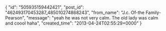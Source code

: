  {
   "id": "505935159442421",
   "post_id": "462493170453287_485010274868243",
   "from_name": "J.c. Of-the Family-Pearson",
   "message": "yeah he was not very calm. The old lady was calm and coool haha",
   "created_time": "2013-04-24T02:55:29+0000"
 }

